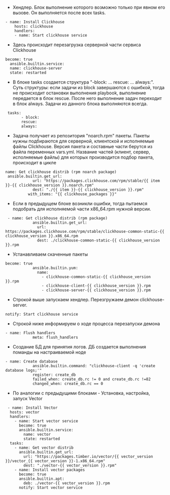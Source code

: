 - Хендлер. Блок выполнение которого возможно только при явном его вызове. Он выполняется после всех tasks.
```text
- name: Install Clickhouse
    hosts: clickhouse
    handlers:
    - name: Start clickhouse service
```
- Здесь происходит перезагрузка серверной части сервиса Clickhouse
```text
become: true
  ansible.builtin.service:
  name: clickhouse-server
  state: restarted
```
- В блоке tasks создается структура "-block: ... rescue: ... always:". Суть структуры: если задачи из block завершаются с ошибкой, тогда не происходит остановки выполнения playbook, выполнение передается в блок rescue. После него выполнение задач переходит в блок always. Задачи из данного блока выполняются всегда.
```text
 tasks:
       - block:
       rescue:
       always:
```
- Задача получает из репозитория "noarch.rpm" пакеты. Пакеты нужны подбираются для серверной, клиентской и исполняемые файлы Clickhouse. Версия пакета и составные части берутся из файла переменных vars.yml. Название частей (клиент, сервер, исполняемые файлы) для которых производится подбор пакета, происходит в цикле
```text
name: Get clickhouse distrib (rpm noarch package)
 ansible.builtin.get_url:
            url: "https://packages.clickhouse.com/rpm/stable/{{ item }}-{{ clickhouse_version }}.noarch.rpm"
            dest: "./{{ item }}-{{ clickhouse_version }}.rpm"
          with_items: "{{ clickhouse_packages }}"
```
- Если в предыдущем блоке возникли ошибки, тогда пытаемся подобрать для исполняемой части x86_64.rpm нужной версии.
```text
 - name: Get clickhouse distrib (rpm package)
            ansible.builtin.get_url:
              url: https://packages.clickhouse.com/rpm/stable/clickhouse-common-static-{{ clickhouse_version }}.x86_64.rpm
              dest: ./clickhouse-common-static-{{ clickhouse_version }}.rpm
```
- Устанавливаем скаченные пакеты
```text
become: true
            ansible.builtin.yum:
              name:
                - clickhouse-common-static-{{ clickhouse_version }}.rpm
                - clickhouse-client-{{ clickhouse_version }}.rpm
                - clickhouse-server-{{ clickhouse_version }}.rpm
```
- Строкой выше запускаем хендлер. Перезгружаем демон clickhouse-server.
```text
notify: Start clickhouse service
```
- Строкой ниже информируем о ходе процесса перезапуски демона
```text
- name: Flush handlers
            meta: flush_handlers
```
- Создание БД для принятия логов. ДБ создается выполнения поманды на настраиваемой ноде
```text
- name: Create database
            ansible.builtin.command: "clickhouse-client -q 'create database logs;'"
            register: create_db
            failed_when: create_db.rc != 0 and create_db.rc !=82
            changed_when: create_db.rc == 0
```
- По аналогии с предыдущими блоками - Установка, настройка, запуск Vector
```text
 - name: Install Vector
  hosts: vector
  handlers:
    - name: Start vector service
      become: true
      ansible.builtin.service:
        name: vector
        state: restarted
  tasks:
    - name: Get vector distrib
      ansible.builtin.get_url:
        url: "https://packages.timber.io/vector/{{ vector_version }}/vector_{{ vector_version }}-1.x86_64.rpm"
        dest: "./vector-{{ vector_version }}.rpm"
    - name: Install vector packages
      become: true
      ansible.builtin.apt:
        deb: ./vector-{{ vector_version }}.rpm
      notify: Start vector service
```
